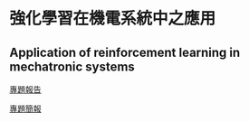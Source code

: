 # 強化學習在機電系統中之應用
## Application of reinforcement learning in mechatronic systems
[專題報告](http://mde.tw/4072pj1/LaTeX%E5%A0%B1%E5%91%8A/4072pj1.pdf)

[專題簡報](http://mde.tw/4072pj1/reveal/)
